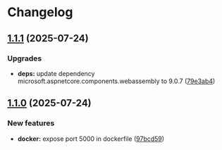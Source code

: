 # Changelog

## [1.1.1](https://github.com/lupusbytes/event-hub-live-explorer/compare/v1.1.0...v1.1.1) (2025-07-24)


### Upgrades

* **deps:** update dependency microsoft.aspnetcore.components.webassembly to 9.0.7 ([79e3ab4](https://github.com/lupusbytes/event-hub-live-explorer/commit/79e3ab4d3302b4717ff2e96d648ccf001cf1d8a3))

## [1.1.0](https://github.com/lupusbytes/event-hub-live-explorer/compare/v1.0.0...v1.1.0) (2025-07-24)


### New features

* **docker:** expose port 5000 in dockerfile ([97bcd59](https://github.com/lupusbytes/event-hub-live-explorer/commit/97bcd594e358d239c41c8f70f6a71e0d605b9cbb))
